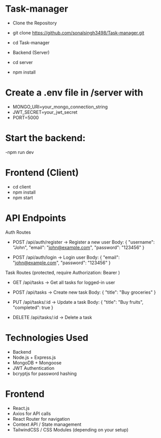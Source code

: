 # Task-manager
- Clone the Repository
- git clone https://github.com/sonalsingh3498/Task-manager.git
- cd Task-manager

- Backend (Server)
- cd server
- npm install

# Create a .env file in /server with

- MONGO_URI=your_mongo_connection_string
- JWT_SECRET=your_jwt_secret
- PORT=5000

# Start the backend:
-npm run dev

# Frontend (Client)

- cd client
- npm install
- npm start

# API Endpoints
Auth Routes

- POST /api/auth/register → Register a new user
Body: { "username": "John", "email": "john@example.com", "password": "123456" }

- POST /api/auth/login → Login user
Body: { "email": "john@example.com", "password": "123456" }

Task Routes (protected, require Authorization: Bearer <token>)

- GET /api/tasks → Get all tasks for logged-in user

- POST /api/tasks → Create new task
Body: { "title": "Buy groceries" }

- PUT /api/tasks/:id → Update a task
Body: { "title": "Buy fruits", "completed": true }

- DELETE /api/tasks/:id → Delete a task

# Technologies Used
- Backend
- Node.js + Express.js
- MongoDB + Mongoose
- JWT Authentication
- bcryptjs for password hashing

# Frontend
- React.js
- Axios for API calls
- React Router for navigation
- Context API / State management
- TailwindCSS / CSS Modules (depending on your setup)